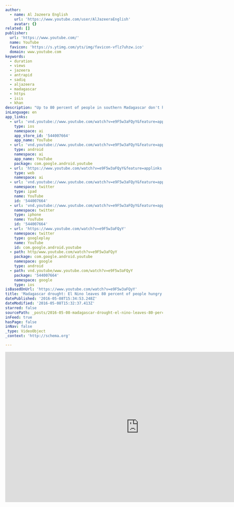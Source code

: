 ```yaml
---
author:
  - name: Al Jazeera English
    url: 'https://www.youtube.com/user/AlJazeeraEnglish'
    avatar: {}
related: []
publisher:
  url: 'https://www.youtube.com/'
  name: YouTube
  favicon: 'https://s.ytimg.com/yts/img/favicon-vflz7uhzw.ico'
  domain: www.youtube.com
keywords:
  - duration
  - views
  - jazeera
  - antrapid
  - sadiq
  - aljazeera
  - madagascar
  - https
  - isis
  - khan
description: "Up to 80 percent of people in southern Madagascar don't have enough food. Aid agencies say drought brought on by the El Nino weather phenomenon has left hundreds of thousands in desperate need. Madagascar is one of the the top three worst affected countries in southern Africa."
inLanguage: en
app_links:
  - url: 'vnd.youtube://www.youtube.com/watch?v=e9F5w3aFQyY&feature=applinks'
    type: ios
    namespace: ai
    app_store_id: '544007664'
    app_name: YouTube
  - url: 'vnd.youtube://www.youtube.com/watch?v=e9F5w3aFQyY&feature=applinks'
    type: android
    namespace: ai
    app_name: YouTube
    package: com.google.android.youtube
  - url: 'https://www.youtube.com/watch?v=e9F5w3aFQyY&feature=applinks'
    type: web
    namespace: ai
  - url: 'vnd.youtube://www.youtube.com/watch?v=e9F5w3aFQyY&feature=applinks'
    namespace: twitter
    type: ipad
    name: YouTube
    id: '544007664'
  - url: 'vnd.youtube://www.youtube.com/watch?v=e9F5w3aFQyY&feature=applinks'
    namespace: twitter
    type: iphone
    name: YouTube
    id: '544007664'
  - url: 'https://www.youtube.com/watch?v=e9F5w3aFQyY'
    namespace: twitter
    type: googleplay
    name: YouTube
    id: com.google.android.youtube
  - path: http/www.youtube.com/watch?v=e9F5w3aFQyY
    package: com.google.android.youtube
    namespace: google
    type: android
  - path: vnd.youtube/www.youtube.com/watch?v=e9F5w3aFQyY
    package: '544007664'
    namespace: google
    type: ios
isBasedOnUrl: 'https://www.youtube.com/watch?v=e9F5w3aFQyY'
title: 'Madagascar drought: El Nino leaves 80 percent of people hungry'
datePublished: '2016-05-08T15:34:53.248Z'
dateModified: '2016-05-08T15:32:37.413Z'
starred: false
sourcePath: _posts/2016-05-08-madagascar-drought-el-nino-leaves-80-percent-of-people-hung.md
inFeed: true
hasPage: false
inNav: false
_type: VideoObject
_context: 'http://schema.org'

---
```

<iframe src="https://cdn.embedly.com/widgets/media.html?src=https%3A%2F%2Fwww.youtube.com%2Fembed%2Fe9F5w3aFQyY%3Ffeature%3Doembed&amp;url=https%3A%2F%2Fwww.youtube.com%2Fwatch%3Fv%3De9F5w3aFQyY&amp;image=https%3A%2F%2Fi.ytimg.com%2Fvi%2Fe9F5w3aFQyY%2Fhqdefault.jpg&amp;key=b7d04c9b404c499eba89ee7072e1c4f7&amp;type=text%2Fhtml&amp;schema=youtube" width="854" height="480" scrolling="no" frameborder="0" allowfullscreen="" style=""></iframe>